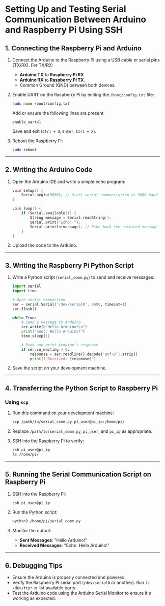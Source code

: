 
# Setting Up and Testing Serial Communication Between Arduino and Raspberry Pi Using SSH

## 1. Connecting the Raspberry Pi and Arduino
1. Connect the Arduino to the Raspberry Pi using a USB cable or serial pins (TX/RX). For TX/RX:
   - **Arduino TX** to **Raspberry Pi RX**.
   - **Arduino RX** to **Raspberry Pi TX**.
   - Common Ground (GND) between both devices.

2. Enable UART on the Raspberry Pi by editing the `/boot/config.txt` file:
   ```bash
   sudo nano /boot/config.txt
   ```
   Add or ensure the following lines are present:
   ```
   enable_uart=1
   ```
   Save and exit (`Ctrl + O`, `Enter`, `Ctrl + X`).

3. Reboot the Raspberry Pi:
   ```bash
   sudo reboot
   ```

---

## 2. Writing the Arduino Code
1. Open the Arduino IDE and write a simple echo program:
   ```cpp
   void setup() {
       Serial.begin(9600); // Start serial communication at 9600 baud rate
   }

   void loop() {
       if (Serial.available()) {
           String message = Serial.readString();
           Serial.print("Echo: ");
           Serial.println(message); // Echo back the received message
       }
   }
   ```

2. Upload the code to the Arduino.

---

## 3. Writing the Raspberry Pi Python Script
1. Write a Python script (`serial_comm.py`) to send and receive messages:
   ```python
   import serial
   import time

   # Open serial connection
   ser = serial.Serial('/dev/serial0', 9600, timeout=1)
   ser.flush()

   while True:
       # Send a message to Arduino
       ser.write(b"Hello Arduino!\n")
       print("Sent: Hello Arduino!")
       time.sleep(1)

       # Read and print Arduino's response
       if ser.in_waiting > 0:
           response = ser.readline().decode('utf-8').strip()
           print(f"Received: {response}")
   ```

2. Save the script on your development machine.

---

## 4. Transferring the Python Script to Raspberry Pi
### Using `scp`
1. Run this command on your development machine:
   ```bash
   scp /path/to/serial_comm.py pi_user@pi_ip:/home/pi/
   ```

2. Replace `/path/to/serial_comm.py`, `pi_user`, and `pi_ip` as appropriate.

3. SSH into the Raspberry Pi to verify:
   ```bash
   ssh pi_user@pi_ip
   ls /home/pi/
   ```

---

## 5. Running the Serial Communication Script on Raspberry Pi
1. SSH into the Raspberry Pi:
   ```bash
   ssh pi_user@pi_ip
   ```

2. Run the Python script:
   ```bash
   python3 /home/pi/serial_comm.py
   ```

3. Monitor the output:
   - **Sent Messages**: "Hello Arduino!"
   - **Received Messages**: "Echo: Hello Arduino!"

---

## 6. Debugging Tips
- Ensure the Arduino is properly connected and powered.
- Verify the Raspberry Pi serial port (`/dev/serial0` or another). Run `ls /dev/tty*` to list available ports.
- Test the Arduino code using the Arduino Serial Monitor to ensure it's working as expected.
